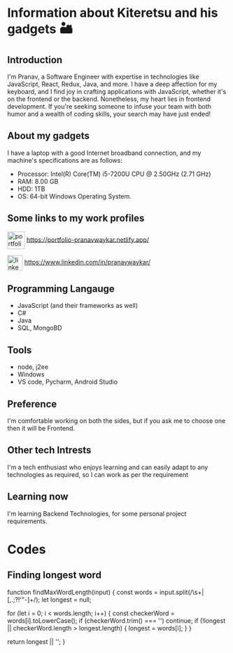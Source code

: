 # Information about Kiteretsu and his gadgets 🏜

## Introduction

I'm Pranav, a Software Engineer with expertise in technologies like JavaScript, React, Redux, Java, and more. I have a deep affection for my keyboard, and I find joy in crafting applications with JavaScript, whether it's on the frontend or the backend. Nonetheless, my heart lies in frontend development. If you're seeking someone to infuse your team with both humor and a wealth of coding skills, your search may have just ended!

## About my gadgets

I have a laptop with a good Internet broadband connection, and my machine's specifications are as follows:

- Processor: Intel(R) Core(TM) i5-7200U CPU @ 2.50GHz (2.71 GHz)
- RAM: 8.00 GB
- HDD: 1TB
- OS: 64-bit Windows Operating System.

## Some links to my work profiles

<a href="https://portfolio-pranavwaykar.netlify.app/" target="blank"><img align="center" src="https://cdn.pixabay.com/photo/2016/08/20/05/38/avatar-1606916_1280.png" alt="portfolio-icon" height="40" width="40" /></a>
https://portfolio-pranavwaykar.netlify.app/


<a href="https://www.linkedin.com/in/pranavwaykar/" target="blank"><img align="center" src="https://raw.githubusercontent.com/rahuldkjain/github-profile-readme-generator/master/src/images/icons/Social/linked-in-alt.svg" alt="linkedin-icon" height="35" width="35" /></a>
https://www.linkedin.com/in/pranavwaykar/

## Programming Langauge

- JavaScript (and their frameworks as well)
- C#
- Java
- SQL, MongoBD

## Tools

- node, j2ee
- Windows
- VS code, Pycharm, Android Studio

## Preference

I'm comfortable working on both the sides, but if you ask me to choose one then it will be Frontend.

## Other tech Intrests

I'm a tech enthusiast who enjoys learning and can easily adapt to any technologies as required, so I can work as per the requirement

## Learning now

I'm learning Backend Technologies, for some personal project requirements.

# Codes

## Finding longest word



function findMaxWordLength(input) {
  const words = input.split(/\s+|[,.;?!'"-]+/);
  let longest = null;

  for (let i = 0; i < words.length; i++) {
    const checkerWord = words[i].toLowerCase();
    if (checkerWord.trim() === '') continue;
    if (!longest || checkerWord.length > longest.length) {
      longest = words[i];
    }
  }

  return longest || '';
}

